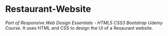 # Restaurant-Website
_Part of Responsive Web Design Essentials - HTML5 CSS3 Bootstrap Udemy Course._
It uses HTML and CSS to design the UI of a Resaurant website.
